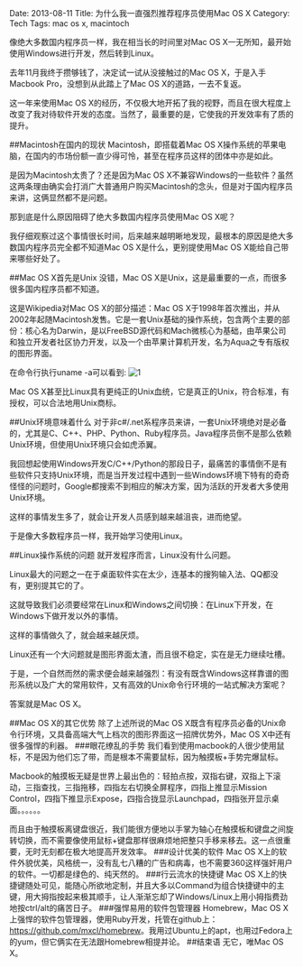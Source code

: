 Date: 2013-08-11
Title: 为什么我一直强烈推荐程序员使用Mac OS X
Category: Tech
Tags: mac os x, macintoch

像绝大多数国内程序员一样，我在相当长的时间里对Mac OS X一无所知，最开始使用Windows进行开发，然后转到Linux。

去年11月我终于攒够钱了，决定试一试从没接触过的Mac OS X，于是入手Macbook Pro，没想到从此踏上了Mac OS X的道路，一去不复返。

这一年来使用Mac OS X的经历，不仅极大地开拓了我的视野，而且在很大程度上改变了我对待软件开发的态度。当然了，最重要的是，它使我的开发效率有了质的提升。

##Macintosh在国内的现状
Macintosh，即搭载着Mac OS X操作系统的苹果电脑，在国内的市场份额一直少得可怜，甚至在程序员这样的团体中亦是如此。

是因为Macintosh太贵了？还是因为Mac OS X不兼容Windows的一些软件？虽然这两条理由确实会打消广大普通用户购买Macintosh的念头，但是对于国内程序员来讲，这俩显然都不是问题。

那到底是什么原因阻碍了绝大多数国内程序员使用Mac OS X呢？

我仔细观察过这个事情很长时间，后来越来越明晰地发现，最根本的原因是绝大多数国内程序员完全都不知道Mac OS X是什么，更别提使用Mac OS X能给自己带来哪些好处了。

##Mac OS X首先是Unix
没错，Mac OS X是Unix，这是最重要的一点，而很多很多国内程序员都不知道。

这是Wikipedia对Mac OS X的部分描述：Mac OS X于1998年首次推出，并从2002年起随Macintosh发售。它是一套Unix基础的操作系统，包含两个主要的部份：核心名为Darwin，是以FreeBSD源代码和Mach微核心为基础，由苹果公司和独立开发者社区协力开发，以及一个由苹果计算机开发，名为Aqua之专有版权的图形界面。

在命令行执行uname -a可以看到:
![1](https://lh6.googleusercontent.com/v4Y0Fq4yLwoyn9aNLPllnXuooi_0pxbf4v3QUhyDQGk=w958-h40-no)

Mac OS X甚至比Linux具有更纯正的Unix血统，它是真正的Unix，符合标准，有授权，可以合法地用Unix商标。

##Unix环境意味着什么
对于非c#/.net系程序员来讲，一套Unix环境绝对是必备的，尤其是C、C++、PHP、Python、Ruby程序员。Java程序员倒不是那么依赖Unix环境，但使用Unix环境只会如虎添翼。

我回想起使用Windows开发C/C++/Python的那段日子，最痛苦的事情倒不是有些软件只支持Unix环境，而是当开发过程中遇到一些Windows环境下特有的奇奇怪怪的问题时，Google都搜索不到相应的解决方案，因为活跃的开发者大多使用Unix环境。

这样的事情发生多了，就会让开发人员感到越来越沮丧，进而绝望。

于是像大多数程序员一样，我开始学习使用Linux。

##Linux操作系统的问题
就开发程序而言，Linux没有什么问题。

Linux最大的问题之一在于桌面软件实在太少，连基本的搜狗输入法、QQ都没有，更别提其它的了。

这就导致我们必须要经常在Linux和Windows之间切换：在Linux下开发，在Windows下做开发以外的事情。

这样的事情做久了，就会越来越厌烦。

Linux还有一个大问题就是图形界面太渣，而且很不稳定，实在是无力继续吐槽。

于是，一个自然而然的需求便会越来越强烈：有没有既含Windows这样靠谱的图形系统以及广大的常用软件，又有高效的Unix命令行环境的一站式解决方案呢？

答案就是Mac OS X。

##Mac OS X的其它优势
除了上述所说的Mac OS X既含有程序员必备的Unix命令行环境，又具备高端大气上档次的图形界面这一招牌优势外，Mac OS X中还有很多强悍的利器。
###眼花缭乱的手势
我们看到使用macbook的人很少使用鼠标，不是因为他们忘了带，而是根本不需要鼠标，因为触摸板+手势完爆鼠标。

Macbook的触摸板无疑是世界上最出色的：轻拍点按，双指右键，双指上下滚动，三指查找，三指拖移，四指左右切换全屏程序，四指上推显示Mission Control，四指下推显示Expose，四指合拢显示Launchpad，四指张开显示桌面。。。。。。

而且由于触摸板离键盘很近，我们能很方便地以手掌为轴心在触摸板和键盘之间旋转切换，而不需要像使用鼠标+键盘那样很麻烦地把整只手移来移去。这一点很重要，无时无刻都在极大地提高开发效率。
###设计优美的软件
Mac OS X上的软件外貌优美，风格统一，没有乱七八糟的广告和病毒，也不需要360这样强奸用户的软件。一切都是绿色的、纯天然的。
###行云流水的快捷键
Mac OS X上的快捷键随处可见，能随心所欲地定制，并且大多以Command为组合快捷键中的主键，用大拇指按起来极其顺手，让人渐渐忘却了Windows/Linux上用小拇指费劲地按ctrl/alt的痛苦日子。
###强悍易用的软件包管理器
Homebrew，Mac OS X上强悍的软件包管理器，使用Ruby开发，托管在github上：<https://github.com/mxcl/homebrew>。我用过Ubuntu上的apt，也用过Fedora上的yum，但它俩实在无法跟Homebrew相提并论。
##结束语
无它，唯Mac OS X。















